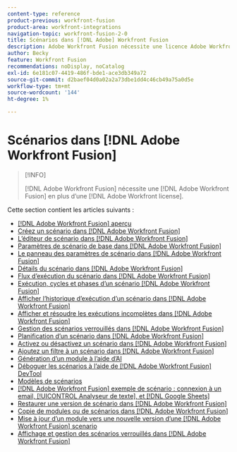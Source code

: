 ```yaml
---
content-type: reference
product-previous: workfront-fusion
product-area: workfront-integrations
navigation-topic: workfront-fusion-2-0
title: Scénarios dans [!DNL Adobe] Workfront Fusion
description: Adobe Workfront Fusion nécessite une licence Adobe Workfront Fusion en plus d’une licence Adobe Workfront.
author: Becky
feature: Workfront Fusion
recommendations: noDisplay, noCatalog
exl-id: 6e181c07-4419-486f-bde1-ace3db349a72
source-git-commit: d2baef04d0a02a2a73dbe1dd4c46cb49a75a0d5e
workflow-type: tm+mt
source-wordcount: '144'
ht-degree: 1%

---
```


# Scénarios dans [!DNL Adobe Workfront Fusion]

>[!INFO]
>
>[!DNL Adobe Workfront Fusion] nécessite une [!DNL Adobe Workfront Fusion] en plus d’une [!DNL Adobe Workfront license].

Cette section contient les articles suivants :

* [[!DNL Adobe Workfront Fusion] aperçu](../../workfront-fusion/scenarios/scenario-overview.md)
* [Créez un scénario dans [!DNL Adobe Workfront Fusion]](../../workfront-fusion/scenarios/create-a-scenario.md)
* [L’éditeur de scénario dans [!DNL Adobe Workfront Fusion]](../../workfront-fusion/scenarios/scenario-editor.md)
* [Paramètres de scénario de base dans [!DNL Adobe Workfront Fusion]](../../workfront-fusion/scenarios/basic-scenario-settings.md)
* [Le panneau des paramètres de scénario dans [!DNL Adobe Workfront Fusion]](../../workfront-fusion/scenarios/scenario-settings-panel.md)
* [Détails du scénario dans [!DNL Adobe Workfront Fusion]](../../workfront-fusion/scenarios/scenario-detail.md)
* [Flux d’exécution du scénario dans [!DNL Adobe Workfront Fusion]](../../workfront-fusion/scenarios/scenario-execution-flow.md)
* [Exécution, cycles et phases d’un scénario [!DNL Adobe Workfront Fusion]](../../workfront-fusion/scenarios/scenario-execution-cycles-phases.md)
* [Afficher l’historique d’exécution d’un scénario dans [!DNL Adobe Workfront Fusion]](../../workfront-fusion/scenarios/view-scenario-execution-history.md)
* [Afficher et résoudre les exécutions incomplètes dans [!DNL Adobe Workfront Fusion]](../../workfront-fusion/scenarios/view-and-resolve-incomplete-executions.md)
* [Gestion des scénarios verrouillés dans [!DNL Adobe Workfront Fusion]](../../workfront-fusion/scenarios/view-and-manage-locked-scenarios.md)
* [Planification d’un scénario dans [!DNL Adobe Workfront Fusion]](../../workfront-fusion/scenarios/schedule-a-scenario.md)
* [Activez ou désactivez un scénario dans [!DNL Adobe Workfront Fusion]](../../workfront-fusion/scenarios/activate-or-inactivate-scenario.md)
* [Ajoutez un filtre à un scénario dans [!DNL Adobe Workfront Fusion]](../../workfront-fusion/scenarios/add-a-filter-to-a-scenario.md)
* [Génération d’un module à l’aide d’AI](/help/quicksilver/workfront-fusion/scenarios/add-a-module-with-ai.md)
* [Déboguer les scénarios à l’aide de [!DNL Adobe Workfront Fusion] DevTool](../../workfront-fusion/scenarios/debug-scenarios-with-dev-tool.md)
* [Modèles de scénarios](../../workfront-fusion/scenarios/templates/fusion-templates.md)
* [[!DNL Adobe Workfront Fusion] exemple de scénario : connexion à un email, [!UICONTROL Analyseur de texte], et [!DNL Google Sheets]](../../workfront-fusion/scenarios/example-connect-email-text-parser-gsheets.md)
* [Restaurer une version de scénario dans [!DNL Adobe Workfront Fusion]](../../workfront-fusion/scenarios/restore-a-scenario-version.md)
* [Copie de modules ou de scénarios dans [!DNL Adobe Workfront Fusion]](../../workfront-fusion/scenarios/copy-modules-or-scenarios.md)
* [Mise à jour d’un module vers une nouvelle version d’une [!DNL Adobe Workfront Fusion] scenario](../../workfront-fusion/scenarios/update-module-to-new-version.md)
* [Affichage et gestion des scénarios verrouillés dans [!DNL Adobe Workfront Fusion]](../../workfront-fusion/scenarios/view-and-manage-locked-scenarios.md)
